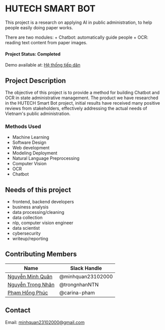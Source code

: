 # HUTECH SMART BOT
This project is a research on applying AI in public administration, to help people easily doing paper works.

There are two modules:
    + Chatbot: automatically guide people
    + OCR: reading text content from paper images.

#### Project Status: Completed
Demo available at: [Hệ thống tiếp dân](hethongtiepdan.herokuapp.com)

## Project Description
The objective of this project is to provide a method for building Chatbot and OCR in state administrative management. The product we have researched in the HUTECH Smart Bot project, initial results have received many positive reviews from stakeholders, effectively addressing the actual needs of Vietnam's public administration.


### Methods Used
* Machine Learning
* Software Design
* Web development
* Modeling Deployment
* Natural Language Preprocessing
* Computer Vision
* OCR
* Chatbot



## Needs of this project

- frontend, backend developers
- business analysis
- data processing/cleaning
- data collection
- nlp, computer vision engineer
- data scientist
- cybersecurity
- writeup/reporting



## Contributing  Members



|Name     |  Slack Handle   |
|---------|-----------------|
|[Nguyễn Minh Quân](https://github.com/minhquan23102000)| @minhquan23102000        |
|[Nguyễn Trọng Nhân](https://github.com/NTN-hacker) |     @trongnhanNTN   |
|[Phạm Hồng Phúc](https://github.com/Carina-Pham) |     @carina-pham    |

## Contact
Email: minhquan23102000@gmail.com
